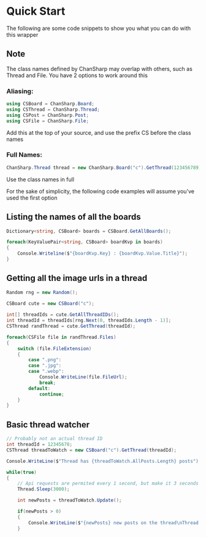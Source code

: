﻿# Quick Start
The following are some code snippets to show you what you can do with this wrapper

## Note
The class names defined by ChanSharp may overlap with others, such as Thread and File. You have 2 options to work around this

### Aliasing:
```csharp
using CSBoard = ChanSharp.Board;
using CSThread = ChanSharp.Thread;
using CSPost = ChanSharp.Post;
using CSFile = ChanSharp.File;
```
Add this at the top of your source, and use the prefix CS before the class names


### Full Names:
```csharp
ChanSharp.Thread thread = new ChanSharp.Board("c").GetThread(123456789);
```
Use the class names in full

For the sake of simplicity, the following code examples will assume you've used the first option

## Listing the names of all the boards
```csharp
Dictionary<string, CSBoard> boards = CSBoard.GetAllBoards();

foreach(KeyValuePair<string, CSBoard> boardKvp in boards)
{
	Console.Writeline($"{boardKvp.Key} : {boardKvp.Value.Title}");
}
```


## Getting all the image urls in a thread
```csharp
Random rng = new Random();

CSBoard cute = new CSBoard("c");
	
int[] threadIds = cute.GetAllThreadIDs();
int threadId = threadIds[rng.Next(0, threadIds.Length - 1)];
CSThread randThread = cute.GetThread(threadId);

foreach(CSFile file in randThread.Files)
{
	switch (file.FileExtension)
	{
		case ".png":
		case ".jpg":
		case ".webp":
			Console.WriteLine(file.FileUrl);
			break;
		default:
			continue;
	}
}
```


## Basic thread watcher
```csharp
// Probably not an actual thread ID
int threadId = 12345678;
CSThread threadToWatch = new CSBoard("c").GetThread(threadId);

Console.WriteLine($"Thread has {threadToWatch.AllPosts.Length} posts")

while(true)
{
	// Api requests are permited every 1 second, but make it 3 seconds just in case
	Thread.Sleep(3000);

	int newPosts = threadToWatch.Update();

	if(newPosts > 0)
	{
		Console.WriteLine($"{newPosts} new posts on the thread\nThread now has {threadToWatch.AllPosts.Length} posts");
	}
```